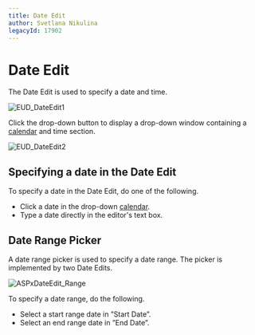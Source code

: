 ```yaml
---
title: Date Edit
author: Svetlana Nikulina
legacyId: 17902
---
```

# Date Edit
The Date Edit is used to specify a date and time.

![EUD_DateEdit1](../../images/img25480.png)

Click the drop-down button to display a drop-down window containing a [calendar](calendar.md) and time section.

![EUD_DateEdit2](../../images/img25481.png)

## Specifying a date in the Date Edit
To specify a date in the Date Edit, do one of the following.
* Click a date in the drop-down [calendar](calendar.md).
* Type a date directly in the editor's text box.

## Date Range Picker
A date range picker is used to specify a date range. The picker is implemented by two Date Edits.

![ASPxDateEdit_Range](../../images/img24179.png)

To specify a date range, do the following.
* Select a start range date in ”Start Date”.
* Select an end range date in ”End Date”.